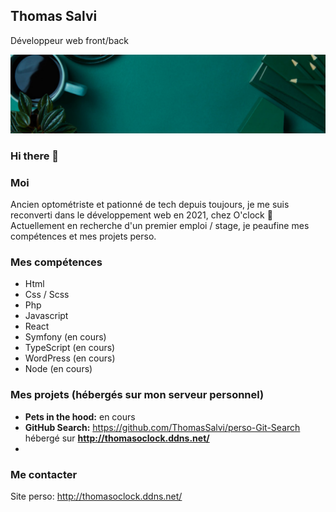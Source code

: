 ## Thomas Salvi
Développeur web front/back

![Cover](https://github.com/ThomasSalvi/ThomasSalvi/blob/main/cover.png)
### Hi there 👋

### Moi 
Ancien optométriste et pationné de tech depuis toujours, je me suis reconverti dans le développement web en 2021, chez O'clock :muscle:
Actuellement en recherche d'un premier emploi / stage, je peaufine mes compétences et mes projets perso.

### Mes compétences
- Html
- Css / Scss
- Php
- Javascript
- React
- Symfony (en cours)
- TypeScript (en cours)
- WordPress (en cours)
- Node (en cours)

### Mes projets (hébergés sur mon serveur personnel)
- **Pets in the hood:** en cours
- **GitHub Search:** https://github.com/ThomasSalvi/perso-Git-Search hébergé sur **http://thomasoclock.ddns.net/**
- 
### Me contacter 
Site perso: http://thomasoclock.ddns.net/

<!--
**ThomasSalvi/ThomasSalvi** is a ✨ _special_ ✨ repository because its `README.md` (this file) appears on your GitHub profile.
### Hi there 👋
Here are some ideas to get you started:

- 🔭 I’m currently working on ...
- 🌱 I’m currently learning ...
- 👯 I’m looking to collaborate on ...
- 🤔 I’m looking for help with ...
- 💬 Ask me about ...
- 📫 How to reach me: ...
- 😄 Pronouns: ...
- ⚡ Fun fact: ...
-->

